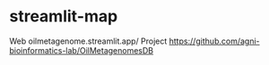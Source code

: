 # streamlit-map
Web oilmetagenome.streamlit.app/
Project https://github.com/agni-bioinformatics-lab/OilMetagenomesDB
